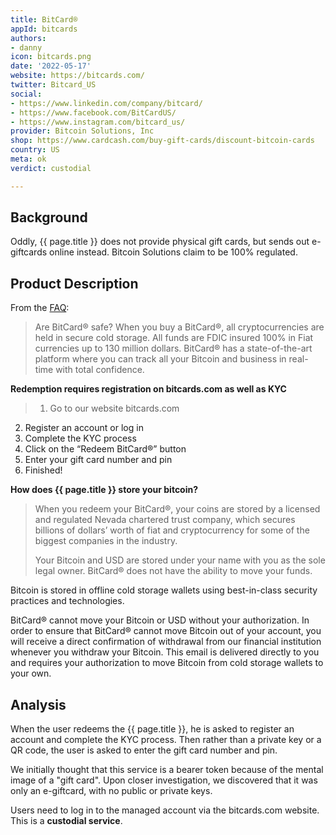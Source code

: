 ```yaml
---
title: BitCard®️
appId: bitcards
authors:
- danny
icon: bitcards.png
date: '2022-05-17'
website: https://bitcards.com/
twitter: Bitcard_US
social:
- https://www.linkedin.com/company/bitcard/
- https://www.facebook.com/BitCardUS/
- https://www.instagram.com/bitcard_us/
provider: Bitcoin Solutions, Inc
shop: https://www.cardcash.com/buy-gift-cards/discount-bitcoin-cards
country: US
meta: ok
verdict: custodial

---
```


## Background 

Oddly, {{ page.title }} does not provide physical gift cards, but sends out e-giftcards online instead. Bitcoin Solutions claim to be 100% regulated. 

## Product Description 

From the [FAQ](https://bitcards.com/faqs/):

> Are BitCard® safe?
> When you buy a BitCard®, all cryptocurrencies are held in secure cold storage. All funds are FDIC insured 100% in Fiat currencies up to 130 million dollars. BitCard® has a state-of-the-art platform where you can track all your Bitcoin and business in real-time with total confidence.

**Redemption requires registration on bitcards.com as well as KYC**

> 1. Go to our website bitcards.com
2. Register an account or log in
3. Complete the KYC process
4. Click on the “Redeem BitCard®” button
5. Enter your gift card number and pin
6. Finished!

**How does {{ page.title }} store your bitcoin?**

> When you redeem your BitCard®, your coins are stored by a licensed and regulated Nevada chartered trust company, which secures billions of dollars’ worth of fiat and cryptocurrency for some of the biggest companies in the industry.
>
> Your Bitcoin and USD are stored under your name with you as the sole legal owner. BitCard® does not have the ability to move your funds.
>
Bitcoin is stored in offline cold storage wallets using best-in-class security practices and technologies.
>
BitCard® cannot move your Bitcoin or USD without your authorization. In order to ensure that BitCard® cannot move Bitcoin out of your account, you will receive a direct confirmation of withdrawal from our financial institution whenever you withdraw your Bitcoin. This email is delivered directly to you and requires your authorization to move Bitcoin from cold storage wallets to your own.

## Analysis 

When the user redeems the {{ page.title }}, he is asked to register an account and complete the KYC process. Then rather than a private key or a QR code, the user is asked to enter the gift card number and pin. 

We initially thought that this service is a bearer token because of the mental image of a "gift card". Upon closer investigation, we discovered that it was only an e-giftcard, with no public or private keys. 

Users need to log in to the managed account via the bitcards.com website. This is a **custodial service**. 

